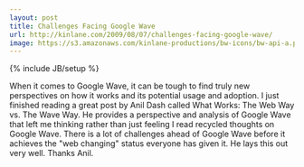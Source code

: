 ```yaml
---
layout: post
title: Challenges Facing Google Wave
url: http://kinlane.com/2009/08/07/challenges-facing-google-wave/
image: https://s3.amazonaws.com/kinlane-productions/bw-icons/bw-api-a.png
---
```

{% include JB/setup %}
When it comes to Google Wave, it can be tough to find truly new perspectives on how it works and its potential usage and adoption. I just finished reading a great post by Anil Dash called What Works: The Web Way vs. The Wave Way.
He provides a perspective and analysis of Google Wave that left me thinking rather than just feeling I read recycled thoughts on Google Wave.
There is a lot of challenges ahead of Google Wave before it achieves the "web changing" status everyone has given it.
He lays this out very well. Thanks Anil.
